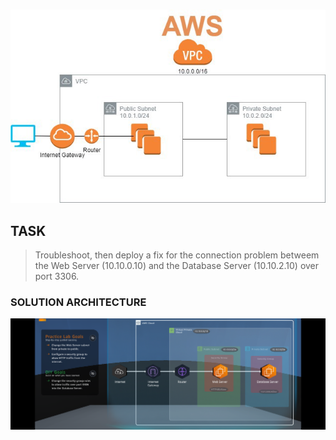 #

![networking](https://github.com/tuyojr/aws_cloud_quest/blob/main/images/vpc.jpeg)

## TASK

> Troubleshoot, then deploy a fix for the connection problem betweem the Web Server (10.10.0.10) and the Database Server (10.10.2.10) over port 3306.

### SOLUTION ARCHITECTURE

![solution_architecture](https://github.com/tuyojr/aws_cloud_quest/blob/main/images/networking.png)
